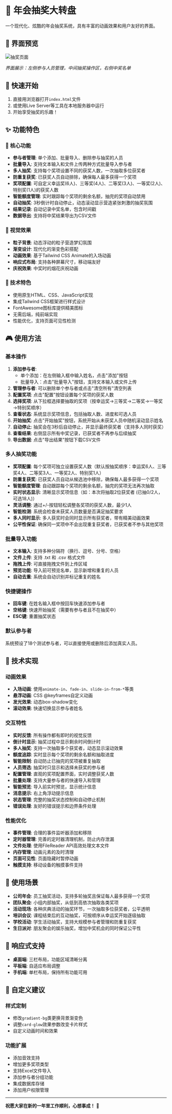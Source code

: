 # 🎉 年会抽奖大转盘

一个现代化、炫酷的年会抽奖系统，具有丰富的动画效果和用户友好的界面。

## 📸 界面预览

![抽奖页面](8.抽奖页面.png)

*界面展示：左侧参与人员管理，中间抽奖操作区，右侧中奖名单*

## 🚀 快速开始

1. 直接用浏览器打开`index.html`文件
2. 或使用Live Server等工具在本地服务器中运行
3. 开始享受抽奖的乐趣！

## ✨ 功能特色

### 🎯 核心功能
- **参与者管理**: 单个添加、批量导入、删除参与抽奖的人员
- **批量导入**: 支持文本输入和文件上传两种方式批量导入参与者
- **多人抽奖**: 支持每个奖项设置不同的获奖人数，一次抽取多位获奖者
- **防重复获奖**: 已获奖人员自动排除，确保每人最多获得一个奖项
- **奖项配置**: 可自定义幸运奖(6人)、三等奖(4人)、二等奖(3人)、一等奖(2人)、特别奖(1人)的获奖人数
- **智能额度管理**: 实时跟踪每个奖项的剩余名额，抽完的奖项自动禁用
- **自动抽奖**: 3秒倒计时自动停止，动态滚动显示营造紧张刺激的抽奖氛围
- **结果记录**: 自动记录中奖名单，包含时间戳
- **数据导出**: 支持将中奖结果导出为CSV文件

### 🎨 视觉效果
- **粒子背景**: 动态浮动的粒子营造梦幻氛围
- **渐变设计**: 现代化的渐变色彩搭配
- **动画效果**: 基于Tailwind CSS Animate的入场动画
- **响应式布局**: 支持各种屏幕尺寸，移动端友好
- **庆祝效果**: 中奖时的烟花庆祝动画

### 🚀 技术特色
- 使用原生HTML、CSS、JavaScript实现
- 集成Tailwind CSS框架进行样式设计
- FontAwesome图标库提供精美图标
- 无需后端，纯前端实现
- 性能优化，支持页面可见性检测

## 🎮 使用方法

### 基本操作
1. **添加参与者**: 
   - 单个添加：在左侧输入框中输入姓名，点击"添加"按钮
   - 批量导入：点击"批量导入"按钮，支持文本输入或文件上传
2. **管理参与者**: 可以删除单个参与者或点击"清空所有"清空列表
3. **配置奖项**: 点击"配置"按钮设置每个奖项的获奖人数
4. **选择奖项**: 从下拉框选择要抽取的奖项（按幸运奖→三等奖→二等奖→一等奖→特别奖顺序）
5. **查看状态**: 系统显示奖项信息，包括抽取人数、进度和可选人员
6. **开始抽奖**: 点击"开始抽奖"按钮，系统开始从未获奖人员中随机滚动显示姓名
7. **自动停止**: 抽奖会在3秒后自动停止，并显示最终获奖者（支持多人同时获奖）
8. **查看结果**: 右侧显示所有中奖记录，已获奖者不再参与后续抽奖
9. **导出数据**: 点击"导出结果"按钮下载CSV文件

### 多人抽奖功能
- **奖项配置**: 每个奖项可独立设置获奖人数（默认按抽奖顺序：幸运奖6人、三等奖4人、二等奖3人、一等奖2人、特别奖1人）
- **防重复获奖**: 已获奖人员自动从候选池中移除，确保每人最多获得一个奖项
- **智能额度管理**: 自动跟踪每个奖项的剩余名额，抽完的奖项无法再次抽取
- **实时状态显示**: 清晰显示奖项信息（如：本次将抽取2位获奖者 (已抽0/2人，可选18人)）
- **灵活调整**: 通过+/-按钮轻松调整各奖项的获奖人数，最少1人
- **智能检测**: 系统会检查未获奖人员数量是否满足抽奖要求
- **多人同时显示**: 多人获奖时会同时显示所有获奖者，带有精美动画效果
- **公平性保证**: 确保同一奖项中不会出现重复获奖者，已获奖者不参与其他奖项

### 批量导入功能
- **文本输入**: 支持多种分隔符（换行、逗号、分号、空格）
- **文件上传**: 支持 .txt 和 .csv 格式文件
- **拖拽上传**: 可直接拖拽文件到上传区域
- **预览功能**: 导入前可预览名单，显示新增和重复的人员
- **自动去重**: 系统会自动识别并标记重复的姓名

### 快捷键操作
- **回车键**: 在姓名输入框中按回车快速添加参与者
- **空格键**: 快速开始抽奖（需要有参与者且不在抽奖中）
- **ESC键**: 重置抽奖状态

### 默认参与者
系统预设了18个测试参与者，可以直接使用或删除后添加真实人员。

## 🔧 技术实现

### 动画效果
- **入场动画**: 使用`animate-in`、`fade-in`、`slide-in-from-*`等类
- **悬浮动画**: CSS @keyframes自定义动画
- **发光效果**: 动态box-shadow变化
- **滚动效果**: 快速切换显示参与者姓名

### 交互特性
- **实时反馈**: 所有操作都有即时的视觉反馈
- **倒计时显示**: 抽奖过程中显示剩余时间倒计时
- **多人抽奖**: 支持一次抽取多个获奖者，动态显示滚动效果
- **额度追踪**: 实时显示每个奖项的剩余名额和抽取进度
- **智能限制**: 自动防止已抽完的奖项被重复抽取
- **人员筛选**: 抽奖时只显示和选择未获奖的参与者
- **配置管理**: 直观的奖项配置界面，实时调整获奖人数
- **批量处理**: 支持大量参与者的快速导入和管理
- **智能预览**: 导入前实时预览，显示统计信息
- **消息提示**: 右上角浮动提示信息
- **状态管理**: 完整的抽奖状态控制和自动停止机制
- **错误处理**: 友好的错误提示和边界条件处理

### 性能优化
- **事件管理**: 合理的事件监听器添加和移除
- **定时器管理**: 完善的定时器清理机制，防止内存泄漏
- **文件处理**: 使用FileReader API高效处理文本文件
- **内存管理**: 动画元素的及时清理
- **页面可见性**: 页面隐藏时暂停动画
- **触摸支持**: 移动设备的触摸事件支持

## 🎪 使用场景

- **公司年会**: 员工抽奖活动，支持多轮抽奖且保证每人最多获得一个奖项
- **团队聚会**: 小组内部抽奖，从低到高依次抽取各类奖项
- **活动现场**: 各种庆典活动的抽奖环节，一次抽取多位获奖者，公平透明
- **培训会议**: 课程结束后的互动抽奖，可按顺序从幸运奖开始逐级抽取
- **学校活动**: 学生活动抽奖，支持大规模参与者管理和防重复获奖
- **生日派对**: 朋友聚会的娱乐抽奖，增加中奖机会的同时保证公平性

## 📱 响应式支持

- **桌面端**: 三栏布局，功能区域清晰分离
- **平板端**: 自适应布局调整
- **手机端**: 单栏布局，保持所有功能可用

## 🎁 自定义建议

### 样式定制
- 修改`gradient-bg`类更换背景渐变色
- 调整`card-glow`效果参数改变卡片样式
- 自定义动画时间和效果

### 功能扩展
- 添加音效支持
- 增加更多奖项类型
- 支持Excel文件导入
- 添加参与者分组功能
- 集成数据库存储
- 添加用户权限管理

---

**祝愿大家在新的一年里工作顺利，心想事成！** 🎊 